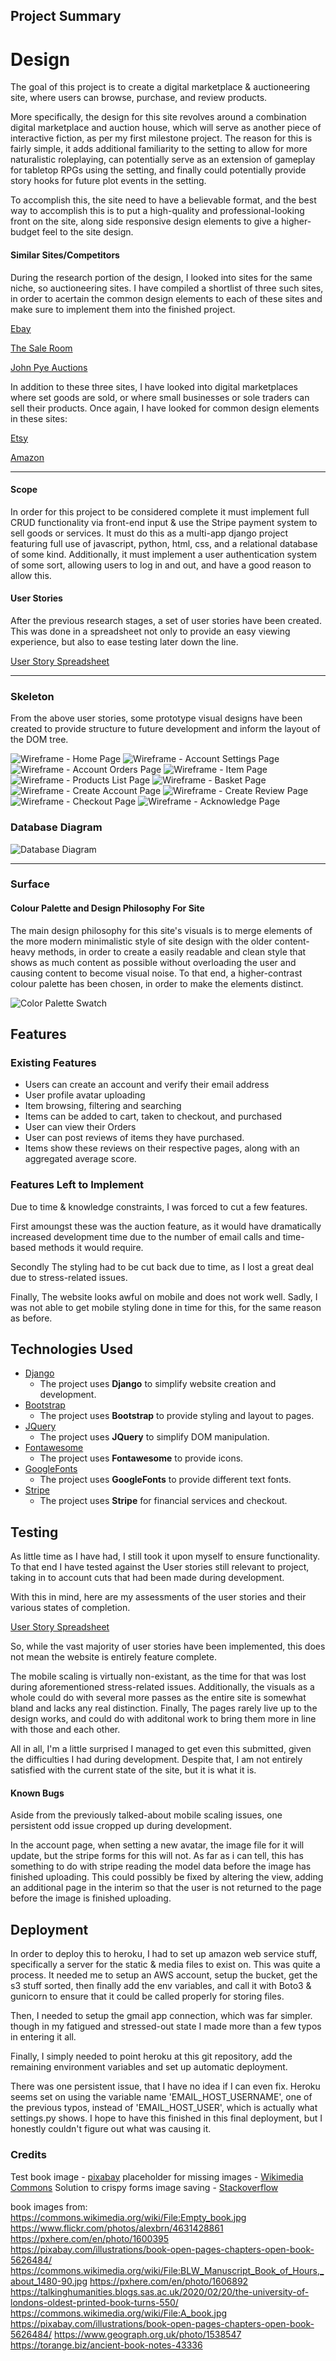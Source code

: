 ## Project Summary

# Design
The goal of this project is to create a digital marketplace & auctioneering site, where users can browse,  purchase, and review products.

More specifically, the design for this site revolves around a combination digital marketplace and auction house, which will serve as another piece of interactive fiction, as per my first milestone project.
The reason for this is fairly simple, it adds additional familiarity to the setting to allow for more naturalistic roleplaying, 
can potentially serve as an extension of gameplay for tabletop RPGs using the setting, and finally could potentially provide story hooks for future plot events in the setting.

To accomplish this, the site need to have a believable format, and the best way to accomplish this is to put a high-quality and professional-looking front on the site,
along side responsive design elements to give a higher-budget feel to the site design.

#### Similar Sites/Competitors
During the research portion of the design, I looked into sites for the same niche, so auctioneering sites. I have compiled a shortlist of three such sites, 
in order to acertain the common design elements to each of these sites and make sure to implement them into the finished project.

[Ebay](https://www.ebay.co.uk/)

[The Sale Room](https://www.the-saleroom.com/en-gb)

[John Pye Auctions](https://www.johnpye.co.uk/)

In addition to these three sites, I have looked into digital marketplaces where set goods are sold, or where small businesses or sole traders can sell their products.
Once again, I have looked for common design elements in these sites:

[Etsy](https://www.etsy.com/)

[Amazon](https://www.amazon.co.uk/)

---
#### Scope

In order for this project to be considered complete it must implement full CRUD functionality via front-end input & use the Stripe payment system to sell goods or services.
It must do this as a multi-app django project featuring full use of javascript, python, html, css, and a relational database of some kind. Additionally, it must implement a user authentication
 system of some sort, allowing users to log in and out, and have a good reason to allow this.

#### User Stories
After the previous research stages, a set of user stories have been created. This was done in a spreadsheet not only to provide an easy viewing experience, but also to ease testing later down the line.

[User Story Spreadsheet](designs/fsf_userstories_v1.xlsx)

---

### Skeleton
From the above user stories, some prototype visual designs have been created to provide structure to future development and inform the layout of the DOM tree.

![Wireframe - Home Page](designs/wireframes/templates/Home.png)
![Wireframe - Account Settings Page](designs/wireframes/templates/AccountSettings.png)
![Wireframe - Account Orders Page](designs/wireframes/templates/AccountPage.png)
![Wireframe - Item Page](designs/wireframes/templates/Item.png)
![Wireframe - Products List Page](designs/wireframes/templates/Products.png)
![Wireframe - Basket Page](designs/wireframes/templates/Basket.png)
![Wireframe - Create Account Page](designs/wireframes/templates/CreateAccount.png)
![Wireframe - Create Review Page](designs/wireframes/templates/CreateReview.png)
![Wireframe - Checkout Page](designs/wireframes/templates/Checkout.png)
![Wireframe - Acknowledge Page](designs/wireframes/templates/Acknowledgement.png)

### Database Diagram
![Database Diagram](designs/wireframes/database/db_er_diagram_v2.png)

--- 

### Surface
#### Colour Palette and Design Philosophy For Site
The main design philosophy for this site's visuals is to merge elements of the more modern minimalistic style of site design with the older content-heavy methods, in order to create a easily readable and clean style that shows as much content as possible without overloading the user and causing content to become visual noise.
To that end, a higher-contrast colour palette has been chosen, in order to make the elements distinct.

![Color Palette Swatch](designs/fsfpalette.png)

## Features
 
### Existing Features

- Users can create an account and verify their email address
- User profile avatar uploading
- Item browsing, filtering and searching
- Items can be added to cart, taken to checkout, and purchased
- User can view their Orders
- User can post reviews of items they have purchased.
- Items show these reviews on their respective pages, along with an aggregated average score.

### Features Left to Implement
Due to time & knowledge constraints, I was forced to cut a few features. 

First amoungst these was the auction feature, as it would have dramatically increased development time due to the number of email calls and time-based methods it would require.

Secondly The styling had to be cut back due to time, as I lost a great deal due to stress-related issues.

Finally, The website looks awful on mobile and does not work well. Sadly, I was not able to get mobile styling done in time for this, for the same reason as before.

## Technologies Used

- [Django](https://www.djangoproject.com/)
    - The project uses **Django** to simplify website creation and development.
- [Bootstrap](https://getbootstrap.com/)
    - The project uses **Bootstrap** to provide styling and layout to pages.
- [JQuery](https://jquery.com)
    - The project uses **JQuery** to simplify DOM manipulation.
- [Fontawesome](https://fontawesome.com/)
    - The project uses **Fontawesome** to provide icons.
- [GoogleFonts](https://fonts.google.com/)
    - The project uses **GoogleFonts** to provide different text fonts.
- [Stripe](https://stripe.com/)
    - The project uses **Stripe** for financial services and checkout.

## Testing

As little time as I have had, I still took it upon myself to ensure functionality. To that end I have tested against the User stories still relevant to project, taking in to account cuts that had been made during development.

With this in mind, here are my assessments of the user stories and their various states of completion.

[User Story Spreadsheet](designs/fsf_userstories_v1-implementation.xlsx)

So, while the vast majority of user stories have been implemented, this does not mean the website is entirely feature complete.

The mobile scaling is virtually non-existant, as the time for that was lost during aforementioned stress-related issues.
Additionally, the visuals as a whole could do with several more passes as the entire site is somewhat bland and lacks any real distinction.
Finally, The pages rarely live up to the design works, and could do with additonal work to bring them more in line with those and each other.

All in all, I'm a little surprised I managed to get even this submitted, given the difficulties I had during development. Despite that, I am not entirely satisfied with the current state of the site, but it is what it is.

#### Known Bugs

Aside from the previously talked-about mobile scaling issues, one persistent odd issue cropped up during development.

In the account page, when setting a new avatar, the image file for it will update, but the stripe forms for this will not.
As far as i can tell, this has something to do with stripe reading the model data before the image has finished uploading. This could possibly be fixed by altering the view, adding an additional page in the interim so that the user is not returned to the page before the image is finished uploading.

## Deployment

In order to deploy this to heroku, I had to set up amazon web service stuff, specifically a server for the static & media files to exist on.
This was quite a process. It needed me to setup an AWS account, setup the bucket, get the s3 stuff sorted, then finally add the env variables, and call it with Boto3 & gunicorn to ensure that it could be called properly for storing files.

Then, I needed to setup the gmail app connection, which was far simpler. though in my fatigued and stressed-out state I made more than a few typos in entering it all.

Finally, I simply needed to point heroku at this git repository, add the remaining environment variables and set up automatic deployment.

There was one persistent issue, that I have no idea if I can even fix. Heroku seems set on using the variable name 'EMAIL_HOST_USERNAME', one of the previous typos, instead of 'EMAIL_HOST_USER', which is actually what settings.py shows.
I hope to have this finished in this final deployment, but I honestly couldn't figure out what was causing it.

### Credits

Test book image - [pixabay](https://pixabay.com/vectors/book-paper-text-textbook-tome-2026267/)
placeholder for missing images - [Wikimedia Commons](https://commons.wikimedia.org/wiki/File:Placeholder-image.png)
Solution to crispy forms image saving - [Stackoverflow](https://stackoverflow.com/questions/3702465/how-to-copy-inmemoryuploadedfile-object-to-disk/30195605)

book images from:
https://commons.wikimedia.org/wiki/File:Empty_book.jpg
https://www.flickr.com/photos/alexbrn/4631428861
https://pxhere.com/en/photo/1600395
https://pixabay.com/illustrations/book-open-pages-chapters-open-book-5626484/
https://commons.wikimedia.org/wiki/File:BLW_Manuscript_Book_of_Hours,_about_1480-90.jpg
https://pxhere.com/en/photo/1606892
https://talkinghumanities.blogs.sas.ac.uk/2020/02/20/the-university-of-londons-oldest-printed-book-turns-550/
https://commons.wikimedia.org/wiki/File:A_book.jpg
https://pixabay.com/illustrations/book-open-pages-chapters-open-book-5626484/
https://www.geograph.org.uk/photo/1538547
https://torange.biz/ancient-book-notes-43336
